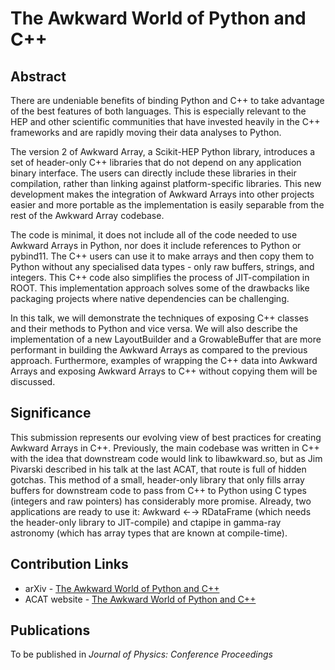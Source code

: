 # The Awkward World of Python and C++

## Abstract
There are undeniable benefits of binding Python and C++ to take advantage of the best features of both languages. This is especially relevant to the HEP and other scientific communities that have invested heavily in the C++ frameworks and are rapidly moving their data analyses to Python.

The version 2 of Awkward Array, a Scikit-HEP Python library, introduces a set of header-only C++ libraries that do not depend on any application binary interface. The users can directly include these libraries in their compilation, rather than linking against platform-specific libraries. This new development makes the integration of Awkward Arrays into other projects easier and more portable as the implementation is easily separable from the rest of the Awkward Array codebase.

The code is minimal, it does not include all of the code needed to use Awkward Arrays in Python, nor does it include references to Python or pybind11. The C++ users can use it to make arrays and then copy them to Python without any specialised data types - only raw buffers, strings, and integers. This C++ code also simplifies the process of JIT-compilation in ROOT. This implementation approach solves some of the drawbacks like packaging projects where native dependencies can be challenging.

In this talk, we will demonstrate the techniques of exposing C++ classes and their methods to Python and vice versa. We will also describe the implementation of a new LayoutBuilder and a GrowableBuffer that are more performant in building the Awkward Arrays as compared to the previous approach. Furthermore, examples of wrapping the C++ data into Awkward Arrays and exposing Awkward Arrays to C++ without copying them will be discussed.

## Significance
This submission represents our evolving view of best practices for creating Awkward Arrays in C++. Previously, the main codebase was written in C++ with the idea that downstream code would link to libawkward.so, but as Jim Pivarski described in his talk at the last ACAT, that route is full of hidden gotchas. This method of a small, header-only library that only fills array buffers for downstream code to pass from C++ to Python using C types (integers and raw pointers) has considerably more promise. Already, two applications are ready to use it: Awkward ←→ RDataFrame (which needs the header-only library to JIT-compile) and ctapipe in gamma-ray astronomy (which has array types that are known at compile-time).

## Contribution Links
- arXiv - [The Awkward World of Python and C++](https://doi.org/10.48550/arXiv.2303.02205)
- ACAT website - [The Awkward World of Python and C++](https://indico.cern.ch/event/1106990/contributions/4991252/)

## Publications
To be published in _Journal of Physics: Conference Proceedings_

